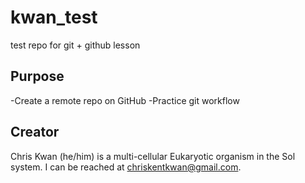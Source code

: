 # kwan_test
test repo for git + github lesson

## Purpose 

-Create a remote repo on GitHub
-Practice git workflow 

## Creator

Chris Kwan (he/him) is a multi-cellular Eukaryotic organism in the Sol system. I can be reached at [chriskentkwan@gmail.com](mailto:chriskentkwan@gmail.com).


